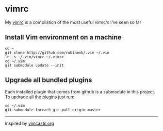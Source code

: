 vimrc
=====

My [vimrc](https://github.com/rubinovk/.vim/blob/master/vimrc) is a compilation of the most useful vimrc's I've seen so far


## Install Vim environment on a machine

```
cd ~
git clone http://github.com/rubinovk/.vim ~/.vim
ln -s ~/.vim/vimrc ~/.vimrc
cd ~/.vim
git submodule update --init
```

## Upgrade all bundled plugins

Each installed plugin that comes from github is a submodule in this project.  
To updrade all the plugins just run: 

```
cd ~/.vim
git submodule foreach git pull origin master
```

---
inspired by [vimcasts.org](http://vimcasts.org/episodes/synchronizing-plugins-with-git-submodules-and-pathogen/)